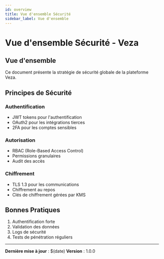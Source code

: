 ```yaml
---
id: overview
title: Vue d'ensemble Sécurité
sidebar_label: Vue d'ensemble
---
```


# Vue d'ensemble Sécurité - Veza

## Vue d'ensemble

Ce document présente la stratégie de sécurité globale de la plateforme Veza.

## Principes de Sécurité

### Authentification
- JWT tokens pour l'authentification
- OAuth2 pour les intégrations tierces
- 2FA pour les comptes sensibles

### Autorisation
- RBAC (Role-Based Access Control)
- Permissions granulaires
- Audit des accès

### Chiffrement
- TLS 1.3 pour les communications
- Chiffrement au repos
- Clés de chiffrement gérées par KMS

## Bonnes Pratiques

1. Authentification forte
2. Validation des données
3. Logs de sécurité
4. Tests de pénétration réguliers

---

**Dernière mise à jour** : $(date)
**Version** : 1.0.0 